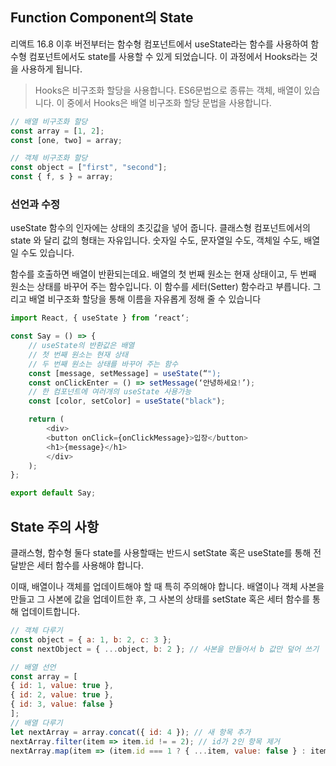 ## Function Component의 State

리액트 16.8 이후 버전부터는 함수형 컴포넌트에서 useState라는 함수를 사용하여 함수형 컴포넌트에서도 state를 사용할 수 있게 되었습니다. 이 과정에서 Hooks라는 것을 사용하게 됩니다.

> Hooks은 비구조화 할당을 사용합니다. ES6문법으로 종류는 객체, 배열이 있습니다. 이 중에서 Hooks은 배열 비구조화 할당 문법을 사용합니다.

```javascript
// 배열 비구조화 할당
const array = [1, 2];
const [one, two] = array;

// 객체 비구조화 할당
const object = ["first", "second"];
const { f, s } = array;
```

### 선언과 수정

useState 함수의 인자에는 상태의 초깃값을 넣어 줍니다. 클래스형 컴포넌트에서의 state 와 달리 값의 형태는 자유입니다. 숫자일 수도, 문자열일 수도, 객체일 수도, 배열일 수도 있습니다.

함수를 호출하면 배열이 반환되는데요. 배열의 첫 번째 원소는 현재 상태이고, 두 번째 원소는 상태를 바꾸어 주는 함수입니다. 이 함수를 세터(Setter) 함수라고 부릅니다. 그리고 배열 비구조화 할당을 통해 이름을 자유롭게 정해 줄 수 있습니다

```javascript
import React, { useState } from ‘react‘;

const Say = () => {
    // useState의 반환값은 배열
    // 첫 번째 원소는 현재 상태
    // 두 번째 원소는 상태를 바꾸어 주는 함수
    const [message, setMessage] = useState(“");
    const onClickEnter = () => setMessage(‘안녕하세요!’);
    // 한 컴포넌트에 여러개의 useState 사용가능
    const [color, setColor] = useState("black");

    return (
        <div>
        <button onClick={onClickMessage}>입장</button>
        <h1>{message}</h1>
        </div>
    );
};

export default Say;
```

## State 주의 사항

클래스형, 함수형 둘다 state를 사용할때는 반드시 setState 혹은 useState를 통해 전달받은 세터 함수를 사용해야 합니다.

이때, 배열이나 객체를 업데이트해야 할 때 특히 주의해야 합니다. 배열이나 객체 사본을 만들고 그 사본에 값을 업데이트한 후, 그 사본의 상태를 setState 혹은 세터 함수를 통해 업데이트합니다.

```javascript
// 객체 다루기
const object = { a: 1, b: 2, c: 3 };
const nextObject = { ...object, b: 2 }; // 사본을 만들어서 b 값만 덮어 쓰기

// 배열 선언
const array = [
{ id: 1, value: true },
{ id: 2, value: true },
{ id: 3, value: false }
];
// 배열 다루기
let nextArray = array.concat({ id: 4 }); // 새 항목 추가
nextArray.filter(item => item.id != = 2); // id가 2인 항목 제거
nextArray.map(item => (item.id === 1 ? { ...item, value: false } : item)); // id가 1인 항목의 value를 false로 설정
```
